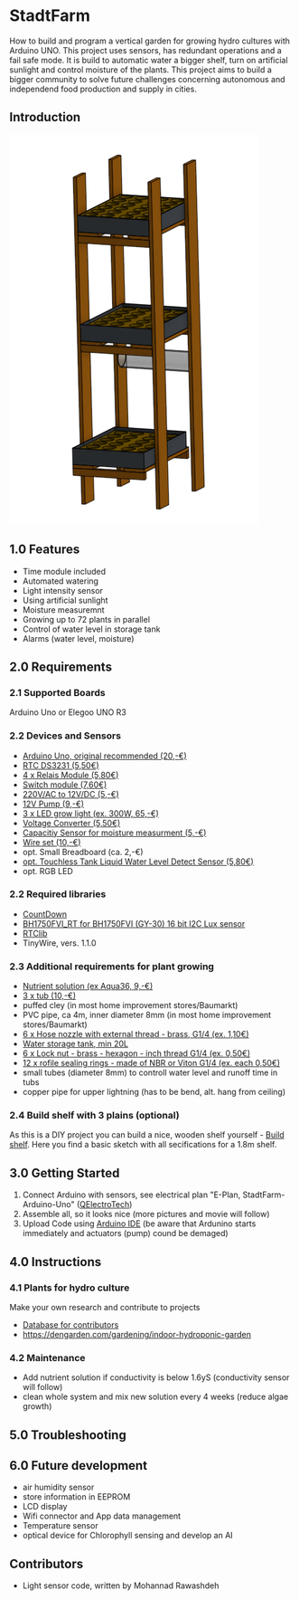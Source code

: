 # StadtFarm
How to build and program a vertical garden for growing hydro cultures with Arduino UNO. This project uses sensors, has redundant operations and a fail safe mode. It is build to automatic water a bigger shelf, turn on artificial sunlight and control moisture of the plants. This project aims to build a bigger community to solve future challenges concerning autonomous and independend food production and supply in cities.

## Introduction
![CAD construction of shelf](src/Shelf_full.png)

## 1.0 Features
* Time module included
* Automated watering
* Light intensity sensor
* Using artificial sunlight
* Moisture measuremnt
* Growing up to 72 plants in parallel
* Control of water level in storage tank
* Alarms (water level, moisture)

## 2.0 Requirements

### 2.1 Supported Boards
Arduino Uno or Elegoo UNO R3

### 2.2 Devices and Sensors 
* [Arduino Uno, original recommended (20,-€)](https://store.arduino.cc/arduino-uno-rev3)
* [RTC DS3231 (5,50€)](https://www.az-delivery.de/en/products/ds3231-real-time-clock)
* [4 x Relais Module (5,80€)](https://www.az-delivery.de/en/products/4-relais-modul)
* [Switch module (7,60€)](https://www.amazon.de/ANGEEK-Switching-Modul-Treiber-Arduino-Raspberry/dp/B07JYHV475)
* [220V/AC to 12V/DC (5,-€)](https://www.sealochh.com/index.php?main_page=product_info&products_id=208907)
* [12V Pump (9,-€)](https://www.amazon.de/gp/product/B0721JLQG9/ref=ppx_yo_dt_b_search_asin_title?ie=UTF8&psc=1)
* [3 x LED grow light (ex. 300W, 65,-€)](https://www.amazon.de/gp/product/B07Z678V5H/ref=ppx_yo_dt_b_search_asin_title?ie=UTF8&psc=1)
* [Voltage Converter (5,50€)](https://www.az-delivery.de/en/products/spannungswandler-5a-8-36v-zu-1-25-32v)
* [Capacitiy Sensor for moisture measurment (5,-€)](https://www.az-delivery.de/en/products/bodenfeuchte-sensor-modul-v1-2)
* [Wire set (10,-€)](https://www.az-delivery.de/en/products/3x-breadboard-3x-jumper-wire?_pos=9&_sid=47a581137&_ss=r)
* opt. Small Breadboard (ca. 2,-€)
* [opt. Touchless Tank Liquid Water Level Detect Sensor (5,80€)](https://www.amazon.de/-/en/SODIAL-12-24V-Touchless-Liquid-Container/dp/B0725S85QK)
* opt. RGB LED

### 2.2 Required libraries
* [CountDown](https://github.com/RobTillaart/CountDow)
* [BH1750FVI_RT for BH1750FVI (GY-30) 16 bit I2C Lux sensor](https://github.com/RobTillaart/BH1750FVI_RT)
* [RTClib](https://github.com/adafruit/RTClib)
* TinyWire, vers. 1.1.0

### 2.3 Additional requirements for plant growing
* [Nutrient solution (ex Aqua36, 9,-€)](https://www.amazon.de/dp/B07Y9ZBZT5?tag=hydrokleingarten-21&linkCode=ogi&th=1&psc=1)
* [3 x tub (10,-€)](https://www.amazon.de/GREEN24-Gew%C3%A4chshaus-Wanne-wasserdicht-Pflanzen-Gew%C3%A4chsh%C3%A4user/dp/B011KFQ9EO/ref=sr_1_11?__mk_de_DE=%C3%85M%C3%85%C5%BD%C3%95%C3%91&dchild=1&keywords=wanne&qid=1616073432&sr=8-11)
* puffed cley (in most home improvement stores/Baumarkt)
* PVC pipe, ca 4m, inner diameter 8mm (in most home improvement stores/Baumarkt)
* [6 x Hose nozzle with external thread - brass, G1/4 (ex. 1,10€)](https://www.esska.de/shop/Schlauchtuelle-mit-Aussengewinde-Messing--27070x-10150?hlid=270745)
* [Water storage tank, min 20L](https://www.google.com/search?bih=941&biw=1920&hl=en&tbm=shop&ei=3W1TYN6HBY7msAfm053YDQ&q=keeeper+Box+black+30+liter&oq=keeeper+Box+black+30+liter&gs_lcp=Cgtwcm9kdWN0cy1jYxADUIlCWKVIYK1JaABwAHgAgAF4iAGcBZIBAzUuMpgBAKABAcABAQ&sclient=products-cc&ved=0ahUKEwie6oq5kLrvAhUOM-wKHeZpB9sQ4dUDCAo&uact=5)
* [6 x Lock nut - brass - hexagon - inch thread G1/4 (ex. 0,50€)](https://www.esska.de/shop/Gegenmutter-Messing-sechskant-Zoll-Gewinde--858970000000-5010?hlid=858970000002)
* [12 x rofile sealing rings - made of NBR or Viton G1/4 (ex. each 0,50€)](https://www.esska.de/shop/Profildichtringe-aus-NBR-oder-Viton-zoellig-fuer-Schneidring-Verschraubunge--drXednbrdrXe-11120?hlid=DR14EDNBR000)
* small tubes (diameter 8mm) to controll water level and runoff time in tubs
* copper pipe for upper lightning (has to be bend, alt. hang from ceiling)

### 2.4 Build shelf with 3 plains (optional)
As this is a DIY project you can build a nice, wooden shelf yourself - [Build shelf](https://cad.onshape.com/documents/f8f54480ea3bf53fba16157c/w/51a61f7f288ccbb844862388/e/fdeeb675309a4b794120bc05). Here you find a basic sketch with all secifications for a 1.8m shelf.


## 3.0 Getting Started
1. Connect Arduino with sensors, see electrical plan "E-Plan, StadtFarm-Arduino-Uno" ([QElectroTech](qelectrotech.org/))
2. Assemble all, so it looks nice (more pictures and movie will follow)
3. Upload Code using [Arduino IDE](https://www.arduino.cc/en/Main/Software) (be aware that Ardunino starts immediately and actuators (pump) cound be demaged)

## 4.0 Instructions

### 4.1 Plants for hydro culture
Make your own research and contribute to projects
* [Database for contributors](https://www.notion.so/Recommended-plants-for-hdrophonic-system-34db4e27f24a4bb899e11b0e7d632004)
* https://dengarden.com/gardening/indoor-hydroponic-garden

### 4.2 Maintenance
* Add nutrient solution if conductivity is below 1.6yS (conductivity sensor will follow)
* clean whole system and mix new solution every 4 weeks (reduce algae growth)

## 5.0 Troubleshooting

## 6.0 Future development
* air humidity sensor
* store information in EEPROM
* LCD display
* Wifi connector and App data management
* Temperature sensor
* optical device for Chlorophyll sensing and develop an AI

## Contributors
* Light sensor code, written by Mohannad Rawashdeh

